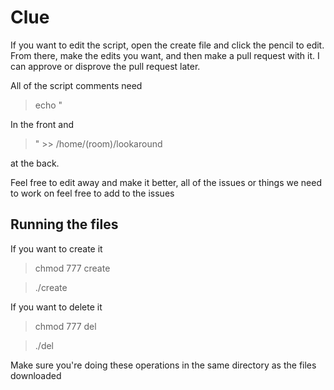 # Clue 
If you want to edit the script, open the create file and click the pencil to edit. From there, make the edits you want, and then make a pull request with it. I can approve or disprove the pull request later. 

All of the script comments need
> echo "

In the front and 
> " >> /home/(room)/lookaround

at the back. 

Feel free to edit away and make it better, all of the issues or things we need to work on feel free to add to the issues


## Running the files

If you want to create it
> chmod 777 create

> ./create

If you want to delete it
> chmod 777 del

> ./del

Make sure you're doing these operations in the same directory as the files downloaded
